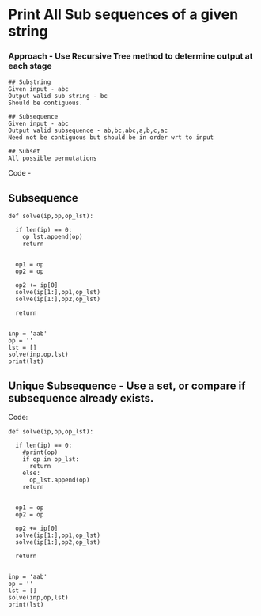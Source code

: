 # Print All Sub sequences of a given string
### Approach - Use Recursive Tree method to determine output at each stage 
```
## Substring 
Given input - abc
Output valid sub string - bc
Should be contiguous.

## Subsequence
Given input - abc
Output valid subsequence - ab,bc,abc,a,b,c,ac
Need not be contiguous but should be in order wrt to input

## Subset
All possible permutations
```

Code -
## Subsequence
```
def solve(ip,op,op_lst):
  
  if len(ip) == 0:
    op_lst.append(op)
    return 
    
  
  op1 = op
  op2 = op

  op2 += ip[0]
  solve(ip[1:],op1,op_lst)
  solve(ip[1:],op2,op_lst)

  return 


inp = 'aab'
op = ''
lst = []
solve(inp,op,lst)
print(lst)

```

## Unique Subsequence - Use a set, or compare if subsequence already exists.
Code:
```
def solve(ip,op,op_lst):
  
  if len(ip) == 0:
    #print(op)
    if op in op_lst:
      return
    else:
      op_lst.append(op)
    return 
    
  
  op1 = op
  op2 = op

  op2 += ip[0]
  solve(ip[1:],op1,op_lst)
  solve(ip[1:],op2,op_lst)

  return 


inp = 'aab'
op = ''
lst = []
solve(inp,op,lst)
print(lst)

```
